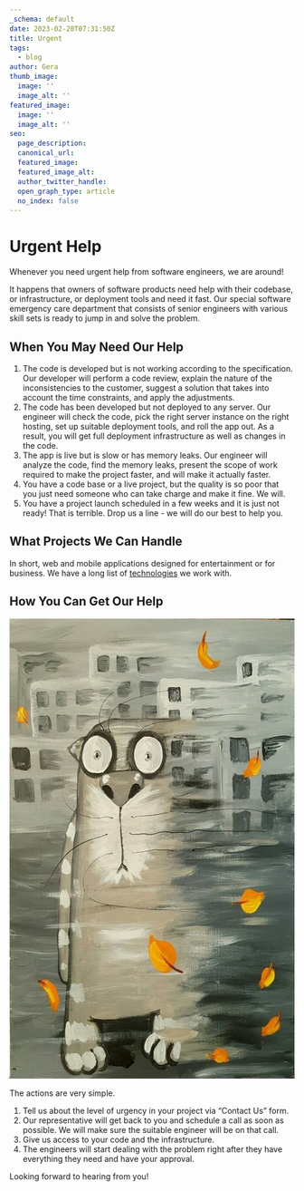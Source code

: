 ```yaml
---
_schema: default
date: 2023-02-20T07:31:50Z
title: Urgent
tags:
  - blog
author: Gera
thumb_image:
  image: ''
  image_alt: ''
featured_image:
  image: ''
  image_alt: ''
seo:
  page_description:
  canonical_url:
  featured_image:
  featured_image_alt:
  author_twitter_handle:
  open_graph_type: article
  no_index: false
---
```

# Urgent Help

Whenever you need urgent help from software engineers, we are around!

It happens that owners of software products need help with their codebase, or infrastructure, or deployment tools and need it fast. Our special software emergency care department that consists of senior engineers with various skill sets is ready to jump in and solve the problem.

## When You May Need Our Help

1. The code is developed but is not working according to the specification. Our developer will perform a code review, explain the nature of the inconsistencies to the customer, suggest a solution that takes into account the time constraints, and apply the adjustments.
2. The code has been developed but not deployed to any server. Our engineer will check the code, pick the right server instance on the right hosting, set up suitable deployment tools, and roll the app out. As a result, you will get full deployment infrastructure as well as changes in the code.
3. The app is live but is slow or has memory leaks. Our engineer will analyze the code, find the memory leaks, present the scope of work required to make the project faster, and will make it actually faster.
4. You have a code base or a live project, but the quality is so poor that you just need someone who can take charge and make it fine. We will.
5. You have a project launch scheduled in a few weeks and it is just not ready! That is terrible. Drop us a line - we will do our best to help you.

## What Projects We Can Handle

In short, web and mobile applications designed for entertainment or for business. We have a long list of&nbsp;[technologies](https://www.krononsoft.com/technologies)&nbsp;we work with.

## How You Can Get Our Help

<img width="700" height="812" src="/images/blog/AO9MEUB5UQQ.jpg" />

The actions are very simple.

1. Tell us about the level of urgency in your project via “Contact Us” form.
2. Our representative will get back to you and schedule a call as soon as possible. We will make sure the suitable engineer will be on that call.
3. Give us access to your code and the infrastructure.
4. The engineers will start dealing with the problem right after they have everything they need and have your approval.

Looking forward to hearing from you!